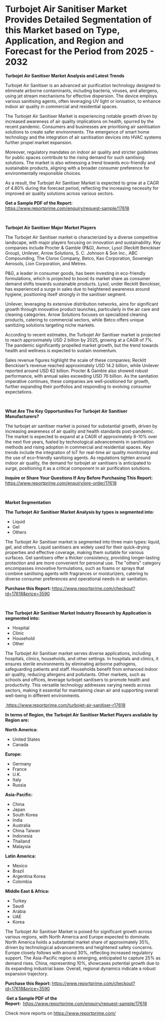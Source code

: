 <p><h1>Turbojet Air Sanitiser Market Provides Detailed Segmentation of this Market based on Type, Application, and Region and Forecast for the Period from 2025 - 2032</h1></p><p><strong>Turbojet Air Sanitiser Market Analysis and Latest Trends</strong></p>
<p><p>Turbojet Air Sanitiser is an advanced air purification technology designed to eliminate airborne contaminants, including bacteria, viruses, and allergens, using jet stream mechanisms for effective dispersion. The device employs various sanitising agents, often leveraging UV light or ionisation, to enhance indoor air quality in commercial and residential spaces.</p><p>The Turbojet Air Sanitiser Market is experiencing notable growth driven by increased awareness of air quality implications on health, spurred by the recent pandemic. Consumers and businesses are prioritising air sanitisation solutions to create safer environments. The emergence of smart home technology and the integration of air sanitisation devices into HVAC systems further propel market expansion. </p><p>Moreover, regulatory mandates on indoor air quality and stricter guidelines for public spaces contribute to the rising demand for such sanitising solutions. The market is also witnessing a trend towards eco-friendly and sustainable products, aligning with a broader consumer preference for environmentally responsible choices. </p><p>As a result, the Turbojet Air Sanitiser Market is expected to grow at a CAGR of 4.80% during the forecast period, reflecting the increasing necessity for improved air quality solutions across various sectors.</p></p>
<p><strong>Get a Sample PDF of the Report:&nbsp;</strong> <a href="https://www.reportprime.com/enquiry/request-sample/17618?utm_campaign=2514&utm_medium=2&utm_source=Github&utm_content=ia&utm_term=18032025&utm_id=turbojet-air-sanitiser">https://www.reportprime.com/enquiry/request-sample/17618</a></p>
<p>&nbsp;</p>
<p><strong>Turbojet Air Sanitiser Major Market Players</strong></p>
<p><p>The Turbojet Air Sanitiser market is characterized by a diverse competitive landscape, with major players focusing on innovation and sustainability. Key companies include Procter & Gamble (P&G), Avmor, Lysol (Reckitt Benckiser Group), Unilever, Arrow Solutions, S. C. Johnson & Son Inc., ABC Compounding, The Clorox Company, Betco, Kao Corporation, Sovereign Aerosols, Lion Corporation, and Metrex.</p><p>P&G, a leader in consumer goods, has been investing in eco-friendly formulations, which is projected to boost its market share as consumer demand shifts towards sustainable products. Lysol, under Reckitt Benckiser, has experienced a surge in sales due to heightened awareness around hygiene, positioning itself strongly in the sanitiser segment.</p><p>Unilever, leveraging its extensive distribution networks, aims for significant growth through innovative product launches, particularly in the air care and cleaning categories. Arrow Solutions focuses on specialized cleaning products, catering to commercial sectors, while Betco offers unique sanitizing solutions targeting niche markets.</p><p>According to recent estimates, the Turbojet Air Sanitiser market is projected to reach approximately USD 2 billion by 2025, growing at a CAGR of 7%. The pandemic significantly propelled market growth, but the trend towards health and wellness is expected to sustain momentum.</p><p>Sales revenue figures highlight the scale of these companies; Reckitt Benckiser’s revenue reached approximately USD 14.2 billion, while Unilever reported around USD 62 billion. Procter & Gamble also showed robust performance, with annual sales exceeding USD 76 billion. As the sanitation imperative continues, these companies are well-positioned for growth, further expanding their portfolios and responding to evolving consumer expectations.</p></p>
<p>&nbsp;</p>
<p><strong>What Are The Key Opportunities For Turbojet Air Sanitiser Manufacturers?</strong></p>
<p><p>The turbojet air sanitiser market is poised for substantial growth, driven by increasing awareness of air quality and health standards post-pandemic. The market is expected to expand at a CAGR of approximately 8-10% over the next five years, fueled by technological advancements in sanitisation methods and rising adoption in commercial and residential spaces. Key trends include the integration of IoT for real-time air quality monitoring and the use of eco-friendly sanitising agents. As regulations tighten around indoor air quality, the demand for turbojet air sanitisers is anticipated to surge, positioning it as a critical component in air purification solutions.</p></p>
<p><strong>Inquire or Share Your Questions If Any Before Purchasing This Report:</strong> <a href="https://www.reportprime.com/enquiry/pre-order/17618?utm_campaign=2514&utm_medium=2&utm_source=Github&utm_content=ia&utm_term=18032025&utm_id=turbojet-air-sanitiser">https://www.reportprime.com/enquiry/pre-order/17618</a></p>
<p>&nbsp;</p>
<p><strong>Market Segmentation</strong></p>
<p><strong>The Turbojet Air Sanitiser Market Analysis by types is segmented into:</strong></p>
<p><ul><li>Liquid</li><li>Gel</li><li>Others</li></ul></p>
<p><p>The Turbojet Air Sanitiser market is segmented into three main types: liquid, gel, and others. Liquid sanitisers are widely used for their quick-drying properties and effective coverage, making them suitable for various surfaces. Gel sanitisers offer a thicker consistency, providing longer-lasting protection and are more convenient for personal use. The "others" category encompasses innovative formulations, such as foams or sprays that combine sanitising agents with fragrances or moisturizers, catering to diverse consumer preferences and operational needs in air sanitation.</p></p>
<p><strong>Purchase this Report:&nbsp;</strong><a href="https://www.reportprime.com/checkout?id=17618&price=3590&utm_campaign=2514&utm_medium=2&utm_source=Github&utm_content=ia&utm_term=18032025&utm_id=turbojet-air-sanitiser">https://www.reportprime.com/checkout?id=17618&price=3590</a></p>
<p>&nbsp;</p>
<p><strong>The Turbojet Air Sanitiser Market Industry Research by Application is segmented into:</strong></p>
<p><ul><li>Hospital</li><li>Clinic</li><li>Household</li><li>Other</li></ul></p>
<p><p>The Turbojet Air Sanitiser market serves diverse applications, including hospitals, clinics, households, and other settings. In hospitals and clinics, it ensures sterile environments by eliminating airborne pathogens, safeguarding patients and staff. Households benefit from enhanced indoor air quality, reducing allergens and pollutants. Other markets, such as schools and offices, leverage turbojet sanitisers to promote health and productivity. This versatile technology addresses varying needs across sectors, making it essential for maintaining clean air and supporting overall well-being in different environments.</p></p>
<p><a href="https://www.reportprime.com/turbojet-air-sanitiser-r17618?utm_campaign=2514&utm_medium=2&utm_source=Github&utm_content=ia&utm_term=18032025&utm_id=turbojet-air-sanitiser">&nbsp;https://www.reportprime.com/turbojet-air-sanitiser-r17618</a></p>
<p><strong>In terms of Region, the Turbojet Air Sanitiser Market Players available by Region are:</strong></p>
<p>
    <p> <strong> North America: </strong>
        <ul>
            <li>United States</li>
            <li>Canada</li>
        </ul>
        </p> 
    <p> <strong> Europe: </strong>
        <ul>
            <li>Germany</li>
            <li>France</li>
            <li>U.K.</li>
            <li>Italy</li>
            <li>Russia</li>
        </ul>
        </p> 
    <p> <strong> Asia-Pacific: </strong>
        <ul>
            <li>China</li>
            <li>Japan</li>
            <li>South Korea</li>
            <li>India</li>
            <li>Australia</li>
            <li>China Taiwan</li>
            <li>Indonesia</li>
            <li>Thailand</li>
            <li>Malaysia</li>
        </ul>
        </p> 
    <p> <strong> Latin America: </strong>
        <ul>
            <li>Mexico</li>
            <li>Brazil</li>
            <li>Argentina Korea</li>
            <li>Colombia</li>
        </ul>
        </p> 
    <p> <strong> Middle East & Africa: </strong>
        <ul>
            <li>Turkey</li>
            <li>Saudi</li>
            <li>Arabia</li>
            <li>UAE</li>
            <li>Korea</li>
        </ul>
    </p>
    </p>
<p><p>The Turbojet Air Sanitiser Market is poised for significant growth across various regions, with North America and Europe expected to dominate. North America holds a substantial market share of approximately 35%, driven by technological advancements and heightened safety concerns. Europe closely follows with around 30%, reflecting increased regulatory support. The Asia-Pacific region is emerging, anticipated to capture 25% as demand rises. China, representing 10%, showcases potential growth due to its expanding industrial base. Overall, regional dynamics indicate a robust expansion trajectory.</p></p>
<p><strong>Purchase this Report: </strong><a href="https://www.reportprime.com/checkout?id=17618&price=3590&utm_campaign=2514&utm_medium=2&utm_source=Github&utm_content=ia&utm_term=18032025&utm_id=turbojet-air-sanitiser">https://www.reportprime.com/checkout?id=17618&price=3590</a></p>
<p>&nbsp;<strong>Get a Sample PDF of the Report:&nbsp;&nbsp;</strong><a href="https://www.reportprime.com/enquiry/request-sample/17618?utm_campaign=2514&utm_medium=2&utm_source=Github&utm_content=ia&utm_term=18032025&utm_id=turbojet-air-sanitiser">https://www.reportprime.com/enquiry/request-sample/17618</a></p>
<p><strong></strong></p>
<p>Check more reports on <a href="https://www.reportprime.com/?utm_campaign=2514&utm_medium=2&utm_source=Github&utm_content=ia&utm_term=18032025&utm_id=turbojet-air-sanitiser">https://www.reportprime.com/</a></p>